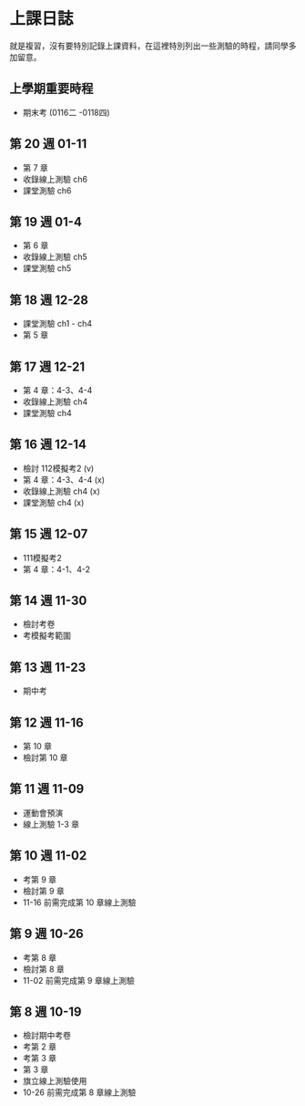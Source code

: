 # 上課日誌

就是複習，沒有要特別記錄上課資料，在這裡特別列出一些測驗的時程，請同學多加留意。


## 上學期重要時程

- 期末考 (0116二 -0118四)

<!-- - 收錄線上測驗 ch7
- 課堂測驗 ch7
- 課堂測驗 ch1 - ch7 -->


## 第 20 週 01-11

- 第 7 章
- 收錄線上測驗 ch6
- 課堂測驗 ch6


## 第 19 週 01-4

- 第 6 章
- 收錄線上測驗 ch5
- 課堂測驗 ch5


## 第 18 週 12-28

- 課堂測驗 ch1 - ch4
- 第 5 章


## 第 17 週 12-21

- 第 4 章：4-3、4-4
- 收錄線上測驗 ch4
- 課堂測驗 ch4


## 第 16 週 12-14

- 檢討 112模擬考2 (v)
- 第 4 章：4-3、4-4 (x)
- 收錄線上測驗 ch4 (x)
- 課堂測驗 ch4 (x)


## 第 15 週 12-07

- 111模擬考2
- 第 4 章：4-1、4-2


## 第 14 週 11-30

- 檢討考卷
- 考模擬考範圍


## 第 13 週 11-23

- 期中考


## 第 12 週 11-16

- 第 10 章
- 檢討第 10 章


## 第 11 週 11-09

- 運動會預演
- 線上測驗 1-3 章


## 第 10 週 11-02

- 考第 9 章
- 檢討第 9 章
- 11-16 前需完成第 10 章線上測驗


## 第 9 週 10-26

- 考第 8 章
- 檢討第 8 章
- 11-02 前需完成第 9 章線上測驗


## 第 8 週 10-19

- 檢討期中考卷
- 考第 2 章
- 考第 3 章
- 第 3 章
- 旗立線上測驗使用
- 10-26 前需完成第 8 章線上測驗


<!-- ## 自主線上測驗 -->

<!-- - [數概 - 第 1 章](http://exam.chwa.com.tw/CHWA_EXAM/student.html#/login?testid=253992) (0821-0903) 🛑
- [數概 - 2-1、2-2](http://exam.chwa.com.tw/CHWA_EXAM/student.html#/login?testid=258282) (0914-0924) 🟢
- [數概 - 2-3、2-4、2-5](http://exam.chwa.com.tw/CHWA_EXAM/student.html#/login?testid=261073) (0921-1008) 🟢
- [數概 - 第 3 章](http://exam.chwa.com.tw/CHWA_EXAM/student.html#/login?testid=261084) (0921-1015) 🟢 -->